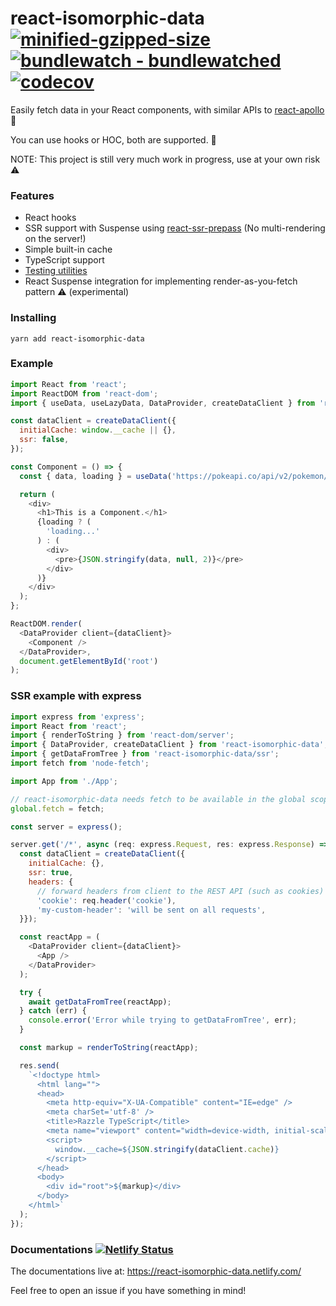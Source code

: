 # react-isomorphic-data [![minified-gzipped-size](https://img.shields.io/bundlephobia/minzip/react-isomorphic-data.svg)](https://bundlephobia.com/result?p=react-isomorphic-data) [![bundlewatch - bundlewatched](https://img.shields.io/badge/bundle-watched-blue.svg)](https://bundlewatch.io) [![codecov](https://codecov.io/gh/jackyef/react-isomorphic-data/branch/master/graph/badge.svg)](https://codecov.io/gh/jackyef/react-isomorphic-data)
Easily fetch data in your React components, with similar APIs to [react-apollo](https://github.com/apollographql/react-apollo/) 🎉

You can use hooks or HOC, both are supported. 🎉

NOTE: This project is still very much work in progress, use at your own risk ⚠️

### Features
- React hooks 
- SSR support with Suspense using [react-ssr-prepass](https://github.com/FormidableLabs/react-ssr-prepass) (No multi-rendering on the server!)
- Simple built-in cache
- TypeScript support
- [Testing utilities](https://react-isomorphic-data.netlify.com/docs/testing/writing-tests)
- React Suspense integration for implementing render-as-you-fetch pattern ⚠️ (experimental)

### Installing
```
yarn add react-isomorphic-data
```

### Example
```javascript
import React from 'react';
import ReactDOM from 'react-dom';
import { useData, useLazyData, DataProvider, createDataClient } from 'react-isomorphic-data';

const dataClient = createDataClient({
  initialCache: window.__cache || {},
  ssr: false,
});

const Component = () => {
  const { data, loading } = useData('https://pokeapi.co/api/v2/pokemon/3/', {});

  return (
    <div>
      <h1>This is a Component.</h1>
      {loading ? (
        'loading...'
      ) : (
        <div>
          <pre>{JSON.stringify(data, null, 2)}</pre>
        </div>
      )}
    </div>
  );
};

ReactDOM.render(
  <DataProvider client={dataClient}>
    <Component />
  </DataProvider>,
  document.getElementById('root')
);
```

### SSR example with express
```javascript
import express from 'express';
import React from 'react';
import { renderToString } from 'react-dom/server';
import { DataProvider, createDataClient } from 'react-isomorphic-data';
import { getDataFromTree } from 'react-isomorphic-data/ssr';
import fetch from 'node-fetch';

import App from './App';

// react-isomorphic-data needs fetch to be available in the global scope
global.fetch = fetch;

const server = express();

server.get('/*', async (req: express.Request, res: express.Response) => {
  const dataClient = createDataClient({ 
    initialCache: {}, 
    ssr: true, 
    headers: {
      // forward headers from client to the REST API (such as cookies)
      'cookie': req.header('cookie'),
      'my-custom-header': 'will be sent on all requests',
  }});

  const reactApp = (
    <DataProvider client={dataClient}>
      <App />
    </DataProvider>
  );

  try {
    await getDataFromTree(reactApp);
  } catch (err) {
    console.error('Error while trying to getDataFromTree', err);
  }

  const markup = renderToString(reactApp);

  res.send(
    `<!doctype html>
      <html lang="">
      <head>
        <meta http-equiv="X-UA-Compatible" content="IE=edge" />
        <meta charSet='utf-8' />
        <title>Razzle TypeScript</title>
        <meta name="viewport" content="width=device-width, initial-scale=1">
        <script>
          window.__cache=${JSON.stringify(dataClient.cache)}
        </script>
      </head>
      <body>
        <div id="root">${markup}</div>
      </body>
    </html>`
  );
});
```

### Documentations [![Netlify Status](https://api.netlify.com/api/v1/badges/81844630-ff7d-4bf6-95f0-9f170ba6e421/deploy-status)](https://app.netlify.com/sites/unruffled-austin-36e969/deploys)

The documentations live at:  https://react-isomorphic-data.netlify.com/

Feel free to open an issue if you have something in mind!
